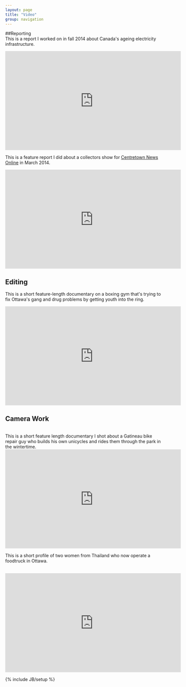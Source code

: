 ```yaml
---
layout: page
title: "Video"
group: navigation
---
```

##Reporting
<br> 
This is a report I worked on in fall 2014 about Canada's ageing electricity infrastructure.


<iframe width="560" height="315" src="https://www.youtube.com/embed/BV5DOCxrNdU" frameborder="0" allowfullscreen></iframe>

This is a feature report I did about a collectors show for <a href="http://www.centretownnews.ca/multimedia-mainmenu-131/4553-mementoes-of-days-gone-by.html">Centretown News Online</a> in March 2014.
<br>

<iframe width="560" height="315" src="https://www.youtube.com/embed/3itAaGyeFqY" frameborder="0" allowfullscreen></iframe>

<h2>Editing</h2>

This is a short feature-length documentary on a boxing gym that's trying to fix Ottawa's gang and drug problems by getting youth into the ring.
<br>

<iframe width="560" height="315" src="https://www.youtube.com/embed/rZ0J8T0aPwo" frameborder="0" allowfullscreen></iframe>


<h2>Camera Work</h2>
<br>
This is a short feature length documentary I shot about a Gatineau bike repair guy who builds his own unicycles and rides them through the park in the wintertime. 

<iframe width="560" height="315" src="https://www.youtube.com/embed/HyUfN_p8YQg" frameborder="0" allowfullscreen></iframe>


<p>This is a short profile of two women from Thailand who now operate a foodtruck in Ottawa.</p>
<br>

<iframe width="560" height="315" src="https://www.youtube.com/embed/9QiKndXBfs4" frameborder="0" allowfullscreen="allowfullscreen"></iframe>


{% include JB/setup %}

